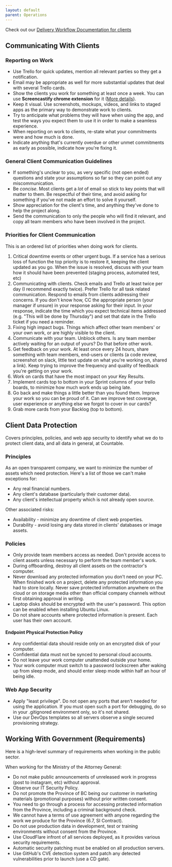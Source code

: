 ```yaml
---
layout: default
parent: Operations
---
```


Check out our [Delivery Workflow Documentation for
clients](../CLIENT_WORK_REQUEST_INSTRUCTIONS)

## Communicating With Clients

### Reporting on Work

  - Use Trello for quick updates, mention all relevant parties so they
    get a notification.
  - Email may be appropriate as well for more substantial updates that
    deal with several Trello cards.
  - Show the clients you work for something at least once a week. You
    can use **Screencastify chrome extension** for it ([More
    details](../PROJECT_MANAGEMENT)).
  - Keep it visual. Use screenshots, mockups, videos, and links to
    staged apps as the primary way to demonstrate work to clients.
  - Try to anticipate what problems they will have when using the app,
    and test the ways you expect them to use it in order to make a
    seamless experience.
  - When reporting on work to clients, re-state what your commitments
    were and how much is done.
  - Indicate anything that's currently overdue or other unmet
    commitments as early as possible, indicate how you're fixing it.

### General Client Communication Guidelines

  - If something's unclear to you, as very specific (not open ended)
    questions and state your assumptions so far so they can point out
    any miscommunication.
  - Be *concise*. Most clients get a *lot* of email so stick to key
    points that will matter to them. Be respectful of their time, and
    avoid asking for something if you've not made an effort to solve it
    yourself.
  - Show appreciation for the client's time, and anything they've done
    to help the project along.
  - Send the communication to only the people who will find it relevant,
    and copy all team members who have been involved in the project.

### Priorities for Client Communication

This is an ordered list of priorities when doing work for clients.

1.  Critical downtime events or other urgent bugs. If a service has a
    serious loss of function the top priority is to restore it, keeping
    the client updated as you go. When the issue is resolved, discuss
    with your team how it should have been prevented (staging process,
    automated test, etc)
2.  Communicating with clients. Check emails and Trello at least twice
    per day (I recommend exactly twice). Prefer Trello for all task
    related communication. Respond to emails from clients addressing
    their concerns. If you don't know how, CC the appropriate person
    (your manager if unsure) in your response asking for their input. In
    your response, indicate the time which you expect technical items
    addressed (e.g. "This will be done by Thursday") and set that date
    in the Trello ticket if you need a reminder.
3.  Fixing high impact bugs. Things which affect other team members' or
    your own work, or are highly visible to the client.
4.  Communicate with your team. Unblock others. Is any team member
    actively waiting for an output of yours? Do that before other work.
5.  Get feedback on your work. At least once every 24 hours, share
    something with team members, end-users or clients (a code review,
    screenshot on slack, little text update on what you're working on,
    shared a link). Keep trying to improve the frequency and quality of
    feedback you're getting on your work.
6.  Work on cards that have the most impact on your Key Results.
7.  Implement cards top to bottom in your Sprint columns of your trello
    boards, to minimize how much work ends up being late.
8.  Go back and make things a little better than you found them. Improve
    your work so you can be proud of it. Can we improve test coverage,
    user experience or anything else we forgot to cover in our cards?
9.  Grab more cards from your Backlog (top to bottom).

## Client Data Protection

Covers principles, policies, and web app security to identify what we do
to protect client data, and all data in general, at Countable.

### Principles

As an open transparent company, we want to minimize the number of assets
which need protection. Here's a list of those we can't make exceptions
for:

  - Any real financial numbers.
  - Any client's database (particularly their customer data).
  - Any client's intellectual property which is not already open source.

Other associated risks:

  - Availability - minimize any downtime of client web properties.
  - Durability - avoid losing any data stored in clients' databases or
    image assets.

### Policies

  - Only provide team members access as needed. Don't provide access to
    client assets unless necessary to perform the team member's work.
  - During offboarding, destroy all client assets on the contractor's
    computer.
  - Never download any protected information you don't need on your PC.
    When finished work on a project, delete any protected information
    you had to store locally. Never save protected information anywhere
    on the cloud or on storage media other than official company
    channels without first obtaining approval in writing.
  - Laptop disks should be encrypted with the user's password. This
    option can be enabled when installing Ubuntu Linux.
  - Do not share accounts where protected information is present. Each
    user has their own account.

#### Endpoint Physical Protection Policy

  - Any confidential data should reside only on an encrypted disk of
    your computer.
  - Confidential data must not be synced to personal cloud accounts.
  - Do not leave your work computer unattended outside your home.
  - Your work computer must switch to a password lockscreen after waking
    up from sleep mode, and should enter sleep mode within half an hour
    of being idle.

### Web App Security

  - Apply "least privilege". Do not open any ports that aren't needed
    for using the application. If you must open such a port for
    debugging, do so in your .gitignored environment only, so it's not
    shared.
  - Use our DevOps templates so all servers observe a single secured
    provisioning strategy.

## Working With Government (Requirements)

Here is a high-level summary of requirements when working in the public
sector.

When working for the Ministry of the Attorney General:

  - Do not make public announcements of unreleased work in progress
    (post to instagram, etc) without approval.
  - Observe our IT Security Policy.
  - Do not promote the Province of BC being our customer in marketing
    materials (promotional purposes) without prior written consent.
  - You need to go through a process for accessing protected information
    from the Province, including a criminal background check.
  - We cannot have a terms of use agreement with anyone regarding the
    work we produce for the Province (6.7, SI Contract).
  - Do not use production data in development, test or training
    environments without consent from the Province.
  - Use CloudFlare infront of all services deployed, as it provides
    various security requirements.
  - Automatic security patching must be enabled on all production
    servers.
  - Use GitHub's CVE detection system and patch any detected
    vulnerabilities prior to launch (use a CD gate).
